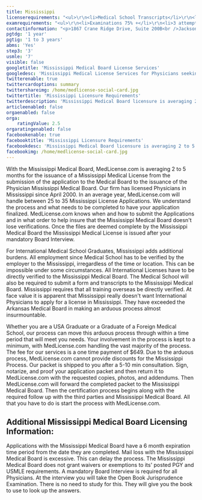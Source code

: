 ```yaml
---
title: Mississippi
licenserequirements: "<ul>\r\n<li>Medical School Transcripts</li>\r\n<li>Medical School Form</li>\r\n<li>Medical School Clinical Forms (if International)</li>\r\n<li>All Medical Licenses</li>\r\n<li>All Internships/Residency/Fellowships</li>\r\n<li>ECFMG CVS Report</li>\r\n<li>Fifth Pathway and ECFMG Exam Chart (if 5th Pathway)</li>\r\n<li>All State and National Exams (USMLE/FLEX/NBOME/NBME)</li>\r\n<li>NPDB-HIPDB Report</li>\r\n<li>AMA/AOA Profile</li>\r\n<li>Malpractice Insurance Verification</li>\r\n<li>All Employment / Privileges since Medical School</li>\r\n<li>2 Physician References</li>\r\n<li>Jurisprudence Exam at the Mississippi Medical Board</li>\r\n<li>Personal Interview at the Mississippi Medical Board</li>\r\n<li>ABMS Certification</li>\r\n<li>FSMB Disciplinary Background Check</li>\r\n<li>Military Service</li>\r\n</ul>"
examrequirements: "<ul>\r\n<li>Examinations 75% +</li>\r\n<li>3 attempt limit on all Steps of USMLE</li>\r\n<li>7 year limit- USMLE</li>\r\n<li>1 year PGY for USA Grads</li>\r\n<li>1-3 year PGY for International Grads</li>\r\n<li>10 year rule - SPEX required</li>\r\n<li>State Exam Accepted if Pre-1975</li>\r\n</ul>"
contactinformation: "<p>1867 Crane Ridge Drive, Suite 200B<br />Jackson, MS 39216<br />Phone: (601) 987-3079<br />Fax: (601) 987-4159</p>\r\n<p><a href=\"http://www.msbml.ms.gov\">http://www.msbml.ms.gov</a></p>"
pgtdg: '1 year'
pgtig: '1 to 3 years'
abms: 'Yes'
step3: '3'
usmle: '7'
visible: false
googletitle: 'Mississippi Medical Board License Services'
googledesc: 'Mississippi Medical License Services for Physicians seeking to expedite the Board Licensure process who will be applying to the Mississippi Medical Board'
twitterenable: true
twittercardoptions: summary
twittershareimg: /home/medlicense-social-card.jpg
twittertitle: 'Mississippi Licensure Requirements'
twitterdescription: 'Mississippi Medical Board licensure is averaging 2 to 5 months for the issuance of a Mississippi Medical License from the submission of the application to the Medical Board to the issuance of the Physician Mississippi Medical Board. Our firm has licensed Physicians in Mississippi since April 2000.'
articleenabled: false
orgaenabled: false
orga:
    ratingValue: 2.5
orgaratingenabled: false
facebookenable: true
facebooktitle: 'Mississippi Licensure Requirements'
facebookdesc: 'Mississippi Medical Board licensure is averaging 2 to 5 months for the issuance of a Mississippi Medical License from the submission of the application to the Medical Board to the issuance of the Physician Mississippi Medical Board. Our firm has licensed Physicians in Mississippi since April 2000.'
facebookimg: /home/medlicense-social-card.jpg
---
```


<p>With the Mississippi Medical Board, MedLicense.com is averaging 2 to 5 months for the issuance of a Mississippi Medical License from the submission of the application to the Medical Board to the issuance of the Physician Mississippi Medical Board. Our firm has licensed Physicians in Mississippi since April 2000. In an average year, MedLicense.com will handle between 25 to 35 Mississippi License Applications. We understand the process and what needs to be completed to have your application finalized. MedLicense.com knows when and how to submit the Applications and in what order to help insure that the Mississippi Medical Board doesn't lose verifications. Once the files are deemed complete by the Mississippi Medical Board the Mississippi Medical License is issued after your mandatory Board Interview.</p>
<p>For International Medical School Graduates, Mississippi adds additional burdens. All employment since Medical School has to be verified by the employer to the Mississippi, irregardless of the time or location. This can be impossible under some circumstances. All International Licenses have to be directly verified to the Mississippi Medical Board. The Medical School will also be required to submit a form and transcripts to the Mississippi Medical Board. Mississippi requires that all training overseas be directly verified. At face value it is apparent that Mississippi really doesn't want International Physicians to apply for a license in Mississippi. They have exceeded the Arkansas Medical Board in making an arduous process almost insurmountable.</p>
<p>Whether you are a USA Graduate or a Graduate of a Foreign Medical School, our process can move this arduous process through within a time period that will meet you needs. Your involvement in the process is kept to a minimum, with MedLicense.com handling the vast majority of the process. The fee for our services is a one time payment of $649. Due to the arduous process, MedLicense.com cannot provide discounts for the Mississippi Process. Our packet is shipped to you after a 5-10 min consultation. Sign, notarize, and proof your application packet and then return it to MedLicense.com with the requested copies, photos, and addendums. Then MedLicense.com will forward the completed packet to the Mississippi Medical Board. Then the certification process begins along with the required follow up with the third parties and Mississippi Medical Board. All that you have to do is start the process with MedLicense.com.</p>
<h2 id="mcetoc_1ce999vd90">Additional Mississippi Medical Board Licensing Information:</h2>
<p>Applications with the Mississippi Medical Board have a 6 month expiration time period from the date they are completed. Mail loss with the Mississippi Medical Board is excessive. This can delay the process. The Mississippi Medical Board does not grant waivers or exemptions to its' posted PGY and USMLE requirements. A mandatory Board Interview is required for all Physicians. At the interview you will take the Open Book Jurisprudence Examination. There is no need to study for this. They will give you the book to use to look up the answers.</p>
